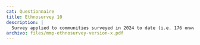 ```yaml
---
cat: Questionnaire
title: Ethnosurvey 10
description: |
  Survey applied to communities surveyed in 2024 to date (i.e. 176 onwards).
archivo: files/mmp-ethnosurvey-version-x.pdf
---
```

